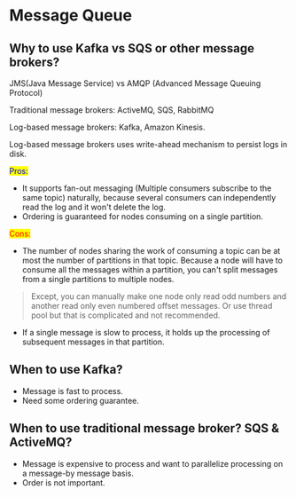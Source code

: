 # Message Queue

## Why to use Kafka vs SQS or other message brokers?

JMS(Java Message Service) vs AMQP (Advanced Message Queuing Protocol)

Traditional message brokers: ActiveMQ, SQS, RabbitMQ

Log-based message brokers: Kafka, Amazon Kinesis.&#x20;

Log-based message brokers uses write-ahead mechanism to persist logs in disk.

<mark style="color:blue;">Pros:</mark>

* It supports fan-out messaging (Multiple consumers subscribe to the same topic) naturally, because several consumers can independently read the log and it won't delete the log.
* Ordering is guaranteed for nodes consuming on a single partition.

<mark style="color:red;">Cons:</mark>

* The number of nodes sharing the work of consuming a topic can be at most the number of partitions in that topic. Because a node will have to consume all the messages within a partition, you can't split messages from a single partitions to multiple nodes.

> Except, you can manually make one node only read odd numbers and another read only even numbered offset messages. Or use thread pool but that is complicated and not recommended.

* If a single message is slow to process, it holds up the processing of subsequent messages in that partition.

## When to use Kafka?

* Message is fast to process.
* Need some ordering guarantee.

## When to use traditional message broker? SQS & ActiveMQ?

* Message is expensive to process and want to parallelize processing on a message-by message basis.
* Order is not  important.
